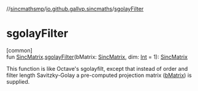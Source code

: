 //[sincmathsmp](../../index.md)/[io.github.gallvp.sincmaths](index.md)/[sgolayFilter](sgolay-filter.md)

# sgolayFilter

[common]\
fun [SincMatrix](-sinc-matrix/index.md).[sgolayFilter](sgolay-filter.md)(bMatrix: [SincMatrix](-sinc-matrix/index.md), dim: [Int](https://kotlinlang.org/api/latest/jvm/stdlib/kotlin/-int/index.html) = 1): [SincMatrix](-sinc-matrix/index.md)

This function is like Octave's sgolayfilt, except that instead of order and filter length Savitzky-Golay a pre-computed projection matrix ([bMatrix](sgolay-filter.md)) is supplied.
